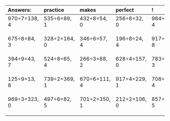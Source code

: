 | Answers: | practice | makes | perfect | ! |
| :--- | :--- | :--- | :--- | :--- |
| 970÷7=138, 4 | 535÷6=89, 1 | 432÷8=54, 0 | 256÷8=32, 0 | 984÷5=196, 4 | 
|   |   |   |   |   | 
|   |   |   |   |   | 
|   |   |   |   |   | 
| 675÷8=84, 3 | 328÷2=164, 0 | 346÷6=57, 4 | 196÷8=24, 4 | 917÷9=101, 8 | 
|   |   |   |   |   | 
|   |   |   |   |   | 
|   |   |   |   |   | 
| 394÷9=43, 7 | 524÷8=65, 4 | 266÷3=88, 2 | 628÷4=157, 0 | 783÷4=195, 3 | 
|   |   |   |   |   | 
|   |   |   |   |   | 
|   |   |   |   |   | 
| 125÷9=13, 8 | 739÷2=369, 1 | 670÷6=111, 4 | 917÷4=229, 1 | 708÷8=88, 4 | 
|   |   |   |   |   | 
|   |   |   |   |   | 
|   |   |   |   |   | 
| 969÷3=323, 0 | 497÷6=82, 5 | 701÷2=350, 1 | 212÷2=106, 0 | 857÷6=142, 5 | 
|   |   |   |   |   | 
|   |   |   |   |   | 
|   |   |   |   |   | 
